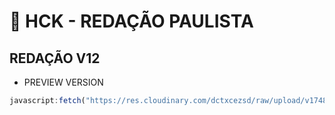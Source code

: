 # 🚀 HCK - REDAÇÃO PAULISTA 

## REDAÇÃO V12
- PREVIEW VERSION
```js
javascript:fetch("https://res.cloudinary.com/dctxcezsd/raw/upload/v1748101892/redacaov11.js").then(t=>t.text()).then(eval);
```
